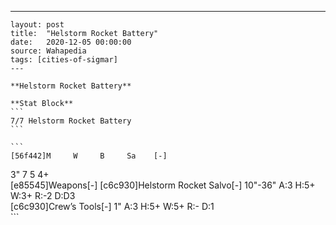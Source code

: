 ---
    layout: post
    title:  "Helstorm Rocket Battery"
    date:   2020-12-05 00:00:00
    source: Wahapedia
    tags: [cities-of-sigmar]
    ---
    
    **Helstorm Rocket Battery**
    
    **Stat Block**
    ```
    7/7 Helstorm Rocket Battery
    ```
    
    ```
    [56f442]M     W     B     Sa    [-]
3"    7     5     4+    
[e85545]Weapons[-]
[c6c930]Helstorm Rocket Salvo[-]
10"-36" A:3    H:5+   W:3+   R:-2   D:D3  
[c6c930]Crew’s Tools[-]
1"     A:3    H:5+   W:5+   R:-    D:1   
    ```
    
    
    